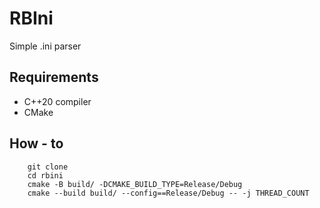 # RBIni 
Simple .ini parser

## Requirements
 - C++20 compiler
 - CMake

## How - to
```shell
    git clone
    cd rbini
    cmake -B build/ -DCMAKE_BUILD_TYPE=Release/Debug
    cmake --build build/ --config==Release/Debug -- -j THREAD_COUNT
```